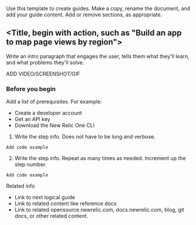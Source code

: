 Use this template to create guides. Make a copy, rename the document, and add your guide content. Add or remove sections, as appropriate. 


## <Title, begin with action, such as "Build an app to map page views by region"> 

Write an intro paragraph that engages the user, tells them what they'll learn, and what problems they'll solve. 

ADD VIDEO/SCREENSHOT/GIF

### Before you begin

Add a list of prerequisites. For example:
- Create a developer account
- Get an API key
- Download the New Relic One CLI

1. Write the step info. Does not have to be long and verbose.

```
Add code example
```
2. Write the step info. Repeat as many times as needed. Increment up the step number. 

```
Add code example
```

Related info

- Link to next logical guide
- Link to related content like reference docs
- Link to related opensource.newrelic.com, docs.newrelic.com, blog, git docs, or other related content.  

